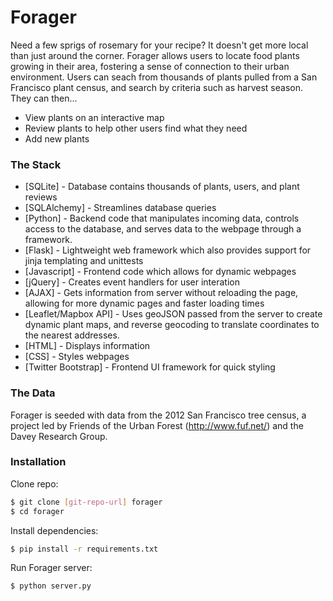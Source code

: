 # Forager

Need a few sprigs of rosemary for your recipe? It doesn't get more local than just around the corner. Forager allows users to locate food plants growing in their area, fostering a sense of connection to their urban environment. Users can seach from thousands of plants pulled from a San Francisco plant census, and search by criteria such as harvest season. They can then...
  - View plants on an interactive map
  - Review plants to help other users find what they need
  - Add new plants

### The Stack
* [SQLite] - Database contains thousands of plants, users, and plant reviews
* [SQLAlchemy] - Streamlines database queries
* [Python] - Backend code that manipulates incoming data, controls access to the database, and serves data to the webpage through a framework.
* [Flask] - Lightweight web framework which also provides support for jinja templating and unittests
* [Javascript] - Frontend code which allows for dynamic webpages
* [jQuery] - Creates event handlers for user interation
* [AJAX] - Gets information from server without reloading the page, allowing for more dynamic pages and faster loading times
* [Leaflet/Mapbox API] - Uses geoJSON passed from the server to create dynamic plant maps, and reverse geocoding to translate coordinates to the nearest addresses.
* [HTML] - Displays information
* [CSS] - Styles webpages
* [Twitter Bootstrap] - Frontend UI framework for quick styling

### The Data
Forager is seeded with data from the 2012 San Francisco tree census,  a project led by Friends of the Urban Forest (http://www.fuf.net/) and the Davey Research Group.

### Installation

Clone repo:
```sh
$ git clone [git-repo-url] forager
$ cd forager
```

Install dependencies:
```sh
$ pip install -r requirements.txt
```

Run Forager server:
```sh
$ python server.py
```

